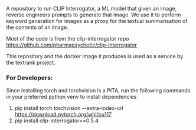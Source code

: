 A repository to run CLIP Interrogator, a ML model that given an image, reverse engineers prompts to generate that image.
We use it to perform keyword generation for images as a proxy for the textual summarisation of the contents of an image.

Most of the code is from the clip-interrogator repo https://github.com/pharmapsychotic/clip-interrogator

This repository and the docker image it produces is used as a service by the textrank project.

### For Developers:
Since installing torch and torchvision is a PITA, run the following commands in your preferred python venv to install dependencies

1. pip install torch torchvision --extra-index-url https://download.pytorch.org/whl/cu117
2. pip install clip-interrogator==0.5.4
